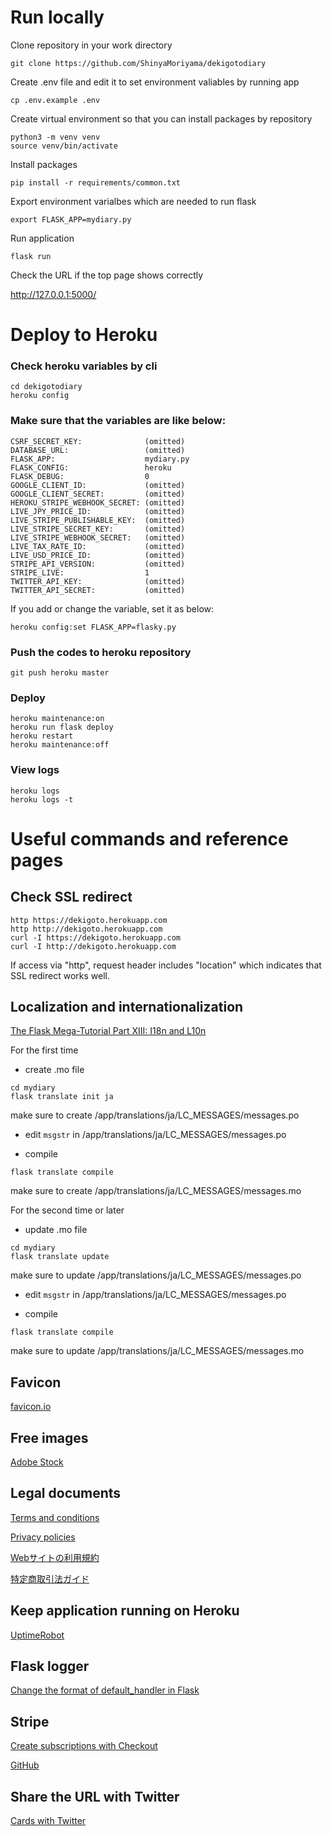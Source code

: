 # Run locally
Clone repository in your work directory
```
git clone https://github.com/ShinyaMoriyama/dekigotodiary
```
Create .env file and edit it to set environment valiables by running app
```
cp .env.example .env
```
Create virtual environment so that you can install packages by repository 
```
python3 -m venv venv
source venv/bin/activate
```
Install packages
```
pip install -r requirements/common.txt
```
Export environment varialbes which are needed to run flask
```
export FLASK_APP=mydiary.py
```
Run application
```
flask run
```
Check the URL if the top page shows correctly

http://127.0.0.1:5000/

# Deploy to Heroku

### Check heroku variables by cli
```
cd dekigotodiary
heroku config
```
### Make sure that the variables are like below:
```
CSRF_SECRET_KEY:              (omitted)
DATABASE_URL:                 (omitted)
FLASK_APP:                    mydiary.py
FLASK_CONFIG:                 heroku
FLASK_DEBUG:                  0
GOOGLE_CLIENT_ID:             (omitted)
GOOGLE_CLIENT_SECRET:         (omitted)
HEROKU_STRIPE_WEBHOOK_SECRET: (omitted)
LIVE_JPY_PRICE_ID:            (omitted)
LIVE_STRIPE_PUBLISHABLE_KEY:  (omitted)
LIVE_STRIPE_SECRET_KEY:       (omitted)
LIVE_STRIPE_WEBHOOK_SECRET:   (omitted)
LIVE_TAX_RATE_ID:             (omitted)
LIVE_USD_PRICE_ID:            (omitted)
STRIPE_API_VERSION:           (omitted)
STRIPE_LIVE:                  1
TWITTER_API_KEY:              (omitted)
TWITTER_API_SECRET:           (omitted)
```
If you add or change the variable, set it as below:
```
heroku config:set FLASK_APP=flasky.py
```

### Push the codes to heroku repository
```
git push heroku master
```
### Deploy
```
heroku maintenance:on
heroku run flask deploy
heroku restart
heroku maintenance:off
```
### View logs
```
heroku logs
heroku logs -t
```

# Useful commands and reference pages

## Check SSL redirect
```
http https://dekigoto.herokuapp.com
http http://dekigoto.herokuapp.com
curl -I https://dekigoto.herokuapp.com
curl -I http://dekigoto.herokuapp.com
```
If access via "http", request header includes "location" which indicates that SSL redirect works well.

## Localization and internationalization

[The Flask Mega-Tutorial Part XIII: I18n and L10n](https://blog.miguelgrinberg.com/post/the-flask-mega-tutorial-part-xiii-i18n-and-l10n)

For the first time
- create .mo file
```
cd mydiary
flask translate init ja
```
  make sure to create /app/translations/ja/LC_MESSAGES/messages.po

- edit `msgstr` in /app/translations/ja/LC_MESSAGES/messages.po

- compile
```
flask translate compile
```
  make sure to create /app/translations/ja/LC_MESSAGES/messages.mo

For the second time or later
- update .mo file
```
cd mydiary
flask translate update
```
  make sure to update /app/translations/ja/LC_MESSAGES/messages.po

- edit `msgstr` in /app/translations/ja/LC_MESSAGES/messages.po

- compile
```
flask translate compile
```
  make sure to update /app/translations/ja/LC_MESSAGES/messages.mo

## Favicon

[favicon.io](https://favicon.io/)

## Free images

[Adobe Stock](https://stock.adobe.com/)

## Legal documents

[Terms and conditions](https://www.termsandconditionsgenerator.com/live.php?token=CcU4nZarxfTNRPxbtVBqPrCSQgRv0CPM)

[Privacy policies](https://www.privacypolicygenerator.info/live.php?token=Z7wXCepBT1BYQurT4JRTcGASnY8UrhAV)

[Webサイトの利用規約](https://kiyaku.jp/)

[特定商取引法ガイド ](https://www.no-trouble.caa.go.jp/what/mailorder/)

## Keep application running on Heroku

[UptimeRobot](https://uptimerobot.com/)

## Flask logger

[Change the format of default_handler in Flask](https://stackoverflow.com/questions/55357513/how-to-change-flask-logging-debug-screen-output-format)

## Stripe

[Create subscriptions with Checkout](https://stripe.com/docs/billing/subscriptions/checkout)

[GitHub](https://github.com/stripe-samples/checkout-single-subscription)

## Share the URL with Twitter

[Cards with Twitter](https://developer.twitter.com/en/docs/twitter-for-websites/cards/guides/getting-started)